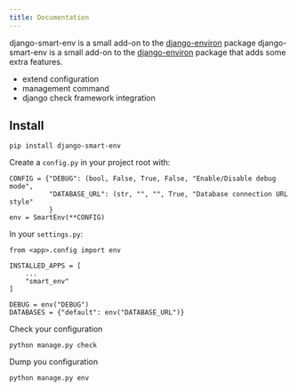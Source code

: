 ```yaml
---
title: Documentation
---
```


django-smart-env is a small add-on to the [django-environ](https://django-environ.readthedocs.io/en/latest/) 
package django-smart-env is a small add-on to the [django-environ](https://django-environ.readthedocs.io/en/latest/) 
package that adds some extra features.

- extend configuration
- management command
- django check framework integration


## Install

    pip install django-smart-env

Create a `config.py` in your project root with:

    CONFIG = {"DEBUG": (bool, False, True, False, "Enable/Disable debug mode",
              "DATABASE_URL": (str, "", "", True, "Database connection URL style"
              }
    env = SmartEnv(**CONFIG)


In your `settings.py`:
    
    from <app>.config import env

    INSTALLED_APPS = [
        ...
        "smart_env"
    ]

    DEBUG = env("DEBUG")
    DATABASES = {"default": env("DATABASE_URL")} 

Check your configuration

    python manage.py check


Dump you configuration

    python manage.py env

